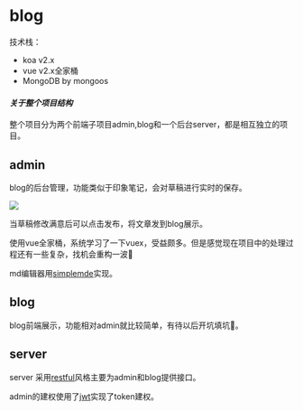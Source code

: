 # blog

技术栈：
 * koa v2.x
 * vue v2.x全家桶
 * MongoDB by mongoos


#### *关于整个项目结构*
整个项目分为两个前端子项目admin,blog和一个后台server，都是相互独立的项目。

## admin
blog的后台管理，功能类似于印象笔记，会对草稿进行实时的保存。

![](http://oyf26dx0a.bkt.clouddn.com/image/blog/new-blog/Selection_002.jpg)

当草稿修改满意后可以点击发布，将文章发到blog展示。

使用vue全家桶，系统学习了一下vuex，受益颇多。但是感觉现在项目中的处理过程还有一些复杂，找机会重构一波👹

md编辑器用[simplemde](https://github.com/sparksuite/simplemde-markdown-editor)实现。

## blog
blog前端展示，功能相对admin就比较简单，有待以后开坑填坑🤥。

## server

 server 采用[restful](http://www.ruanyifeng.com/blog/2014/05/restful_api.html)风格主要为admin和blog提供接口。

 admin的建权使用了[jwt](https://github.com/auth0/node-jsonwebtoken)实现了token建权。

